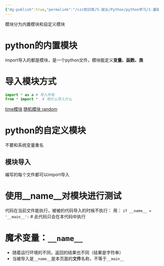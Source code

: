 ```yaml
---
{"dg-publish":true,"permalink":"/czc知识库/5-就业/Python/python学习/1-基础的基础/213-模块和包/","dgPassFrontmatter":true,"created":"2024-11-13T15:24:28.459+08:00","updated":"2024-12-08T12:39:45.348+08:00"}
---
```



模块分为内置模块和自定义模块

# python的内置模块
import导入的都是模块，是一个python文件，模块能定义**变量、函数、类**

# 导入模块方式
```python
import * as a # 导入所有
from * import *  # 用什么导入什么
```


[time模块](time模块.md)
[随机模块 random](随机模块%20random.md)


# python的自定义模块
不要和系统变量重名

## 模块导入

编写的每个文件都可以import导入

# 使用__name__对模块进行测试

代码在当前文件能执行，被被的代码导入的时候不执行：
用：
`if __name__ = '__main__':`  # 此代码只会在本代码中执行

# 魔术变量：`__name__`
- 随着运行环境的不同，返回的结果也不同（结果是字符串）
- 当被导入是`__name__`是本页面的**文件**名称，不等于`__main__`
